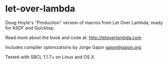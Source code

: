 let-over-lambda
===============

Doug Hoyte's "Production" version of macros from Let Over Lambda, ready for ASDF and Quicklisp.

Read more about the book and code at: http://letoverlambda.com

Includes compiler optimizations by Jorge Gajon <gajon@gajon.org>.

Tested with SBCL 1.1.7+ on Linux and OS X.
